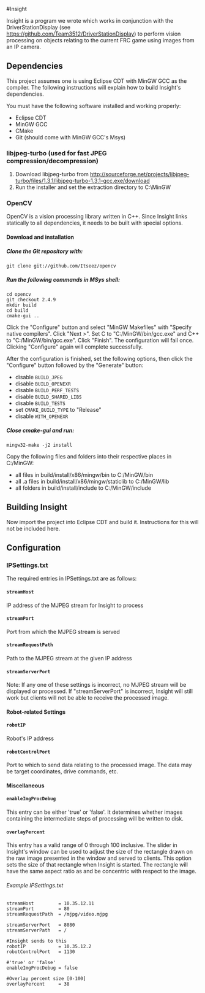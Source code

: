 #Insight

Insight is a program we wrote which works in conjunction with the DriverStationDisplay (see https://github.com/Team3512/DriverStationDisplay) to perform vision processing on objects relating to the current FRC game using images from an IP camera.

## Dependencies

This project assumes one is using Eclipse CDT with MinGW GCC as the compiler. The following instructions will explain how to build Insight's dependencies.

You must have the following software installed and working properly:

* Eclipse CDT
* MinGW GCC
* CMake
* Git (should come with MinGW GCC's Msys)

### libjpeg-turbo (used for fast JPEG compression/decompression)

1. Download libjpeg-turbo from http://sourceforge.net/projects/libjpeg-turbo/files/1.3.1/libjpeg-turbo-1.3.1-gcc.exe/download
2. Run the installer and set the extraction directory to C:\MinGW

### OpenCV

OpenCV is a vision processing library written in C++. Since Insight links statically to all dependencies, it needs to be built with special options.

#### Download and installation

##### Clone the Git repository with:
    git clone git://github.com/Itseez/opencv

##### Run the following commands in MSys shell:
    cd opencv
    git checkout 2.4.9
    mkdir build
    cd build
    cmake-gui ..

Click the "Configure" button and select "MinGW Makefiles" with "Specify native compilers". Click "Next >". Set C to "C:/MinGW/bin/gcc.exe" and C++ to "C:/MinGW/bin/gcc.exe". Click "Finish".
The configuration will fail once. Clicking "Configure" again will complete successfully.

After the configuration is finished, set the following options, then click the "Configure" button followed by the "Generate" button:

* disable `BUILD_JPEG`
* disable `BUILD_OPENEXR`
* disable `BUILD_PERF_TESTS`
* disable `BUILD_SHARED_LIBS`
* disable `BUILD_TESTS`
* set `CMAKE_BUILD_TYPE` to "Release"
* disable `WITH_OPENEXR`

##### Close cmake-gui and run:
    mingw32-make -j2 install

Copy the following files and folders into their respective places in C:/MinGW:

* all files in build/install/x86/mingw/bin to C:/MinGW/bin
* all .a files in build/install/x86/mingw/staticlib to C:/MinGW/lib
* all folders in build/install/include to C:/MinGW/include

## Building Insight

Now import the project into Eclipse CDT and build it. Instructions for this will not be included here.

## Configuration

### IPSettings.txt

The required entries in IPSettings.txt are as follows:

#### `streamHost`

IP address of the MJPEG stream for Insight to process

#### `streamPort`

Port from which the MJPEG stream is served

#### `streamRequestPath`

Path to the MJPEG stream at the given IP address

#### `streamServerPort`

Note: If any one of these settings is incorrect, no MJPEG stream will be displayed or processed. If "streamServerPort" is incorrect, Insight will still work but clients will not be able to receive the processed image.

#### Robot-related Settings

#### `robotIP`

Robot's IP address

#### `robotControlPort`

Port to which to send data relating to the processed image. The data may be target coordinates, drive commands, etc.

#### Miscellaneous

#### `enableImgProcDebug`

This entry can be either 'true' or 'false'. It determines whether images containing the intermediate steps of processing will be written to disk.

#### `overlayPercent`

This entry has a valid range of 0 through 100 inclusive. The slider in Insight's window can be used to adjust the size of the rectangle drawn on the raw image presented in the window and served to clients. This option sets the size of that rectangle when Insight is started. The rectangle will have the same aspect ratio as and be concentric with respect to the image.

###### Example IPSettings.txt
    streamHost         = 10.35.12.11
    streamPort         = 80
    streamRequestPath  = /mjpg/video.mjpg

    streamServerPort   = 8080
    streamServerPath   = /

    #Insight sends to this
    robotIP            = 10.35.12.2
    robotControlPort   = 1130

    #'true' or 'false'
    enableImgProcDebug = false

    #Overlay percent size [0-100]
    overlayPercent     = 38
